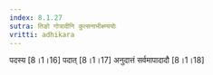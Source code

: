 ```yaml
---
index: 8.1.27
sutra: तिङो गोत्रादीनि कुत्सनाभीक्ष्ण्ययोः
vritti: adhikara
---
```


 पदस्य [8।1।16]  पदात् [8।1।17]  अनुदात्तं सर्वमापादादौ [8।1।18] 